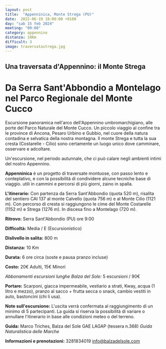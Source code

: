 ```yaml
---
layout: post
title:  "Appenninica, Monte Strega (PU)"
date:  2022-06-19 18:00:00 +0100
day: "sab 15 feb 2024"
meeting: "09:00"
category: appennino 
distanza: 10Km
difficult: 3
image: traversatastrega.jpg
---
```


## Una traversata d'Appennino: il Monte Strega

# Da Serra Sant'Abbondio a Montelago nel Parco Regionale del Monte Cucco

Escursione panoramica nell'arco dell'Appennino umbromarchigiano, alle porte del Parco Naturale del Monte Cucco. Un piccolo viaggio al confine tra le province di Ancona, Pesaro Urbino e Gubbio, nel cuore della natura contadina e selvatica della nostra montagna.
Il monte Strega e tutta la sua cresta (Costarelle - Cilio) sono certamente un luogo unico dove camminare, osservare e adcoltare.

Un'escursione, nel periodo autunnale, che ci può calare negli ambienti intimi del nostro Appennino.

**Appenninica** è un progetto di traversate montuose, con passo lento e conteplativo, e con la possibilità di condividere alcune tecniche base di viaggio. utili in cammini e percorsi di più giorni, zaino in spalla.

**L'itinerario:** Con partenza da Serra Sant'Abbondio (quota 520 m), risalita del sentiero CAI 137 al monte Calvello (quota 756 m) e al Monte Cilio (1121 m). Con percorso di cresta si raggiungono le cime del Monte Costarelle (1152 m) e Strega (1276 m). In discesa fino a Montelago (720 m). 

**Ritrovo:** Serra Sant'Abbondio (PU) ore 9:00

**Difficoltà:** Media / E (Escursionistico)

**Dislivello in salita:**  800 m

**Distanza:** 10 Km

**Durata:** 6 ore circa (soste e pausa pranzo incluse)

**Costo:** 20€ Adulti, 15€ Minori

*Abbonamenti escursioni lunghe Balza del Sole:* 5 escursioni / 90€

**Portare:** Scarponi, giacca impermeabile, vestiario a strati, Kway, acqua (1 litro e mezzo), pranzo al sacco + frutta secca o snack, cambio vestiti in auto, bastoncini (chi li usa). 

**Note sull'escursione:** L'uscita verrà confermata al raggiungimento di un minimo di 5 partecipanti. La guida si riserva la possibilità di variare o annullare l'itinerario in base alle condizioni meteo o del terreno.


**Guida:** Marco Triches, Balza del Sole GAE LAGAP (tessera n.368)
*Guida Naturalistica delle Marche*

**Informazioni e prenotazioni:** 3281834019 info@balzadelsole.com
